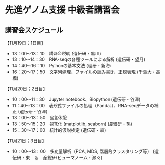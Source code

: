 # 先進ゲノム支援 中級者講習会

## 講習会スケジュール
【11月19日；1日目】  
* 13：00～13：10　講習会説明 (遺伝研・黒川)
* 13：10～14：30　RNA-seqの各種ツールによる解析 (遺伝研・望月) 
* 14：40～16：10　Pythonの基本文法 (理研・新海)
* 16：20～17：50　文字列処理、ファイルの読み書き、正規表現 (千葉大・高橋)

【11月20日；2日目】  
* 10：00～11：30　Jupyter notebook、Biopython (遺伝研・谷澤)
* 11：40〜13：00　表形式ファイルの処理（Pandas）、RNA-seqデータの補正 (遺伝研・谷澤)
* 13：00〜13：50　昼食休憩  
* 13：50〜15：20　視覚化 (matplotlib, seaborn) (農環研・孫)
* 15：30〜17：00　統計的仮説検定 (遺伝研・森)

【11月21日；3日目】  
* 10：00～13：00　多変量解析（PCA, MDS, 階層的クラスタリング等） (遺伝研・東　＆　産総研/ヒューマノーム・瀬々)

